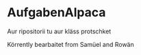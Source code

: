 # AufgabenAlpaca
Aur ripositorii tu aur kläss protschket

Körrently bearbaitet from Samüel and Rowän


